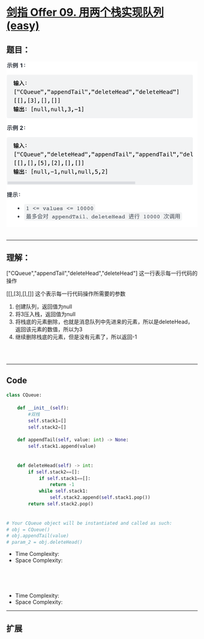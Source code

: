 # [剑指 Offer 09. 用两个栈实现队列 (easy)](https://leetcode-cn.com/problems/yong-liang-ge-zhan-shi-xian-dui-lie-lcof/)
## 题目：

![timu](img/9-1-1.png)
<br>
<br>

--------------------------------
## 理解：
["CQueue","appendTail","deleteHead","deleteHead"] 
这一行表示每一行代码的操作

[[],[3],[],[]]
这个表示每一行代码操作所需要的参数

1. 创建队列，返回值为null
2. 将3压入栈，返回值为null
3. 将栈底的元素删除，也就是消息队列中先进来的元素，所以是deleteHead，返回该元素的数值，所以为3
4. 继续删除栈底的元素，但是没有元素了，所以返回-1
<br>
<br>


--------------------------------
## Code


```python
class CQueue:

    def __init__(self):
        #双栈
        self.stack1=[]
        self.stack2=[]

    def appendTail(self, value: int) -> None:
        self.stack1.append(value)


    def deleteHead(self) -> int:
        if self.stack2==[]:
            if self.stack1==[]:
                return -1
            while self.stack1:
                self.stack2.append(self.stack1.pop())
        return self.stack2.pop()


# Your CQueue object will be instantiated and called as such:
# obj = CQueue()
# obj.appendTail(value)
# param_2 = obj.deleteHead()

```
- Time Complexity: 
- Space Complexity: 
<br>
<br>

```python


```
- Time Complexity: 
- Space Complexity: 
  
--------------------------------
## 扩展